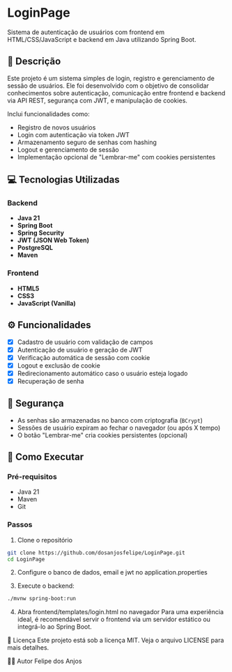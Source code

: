 # LoginPage

Sistema de autenticação de usuários com frontend em HTML/CSS/JavaScript e backend em Java utilizando Spring Boot.

## 📝 Descrição

Este projeto é um sistema simples de login, registro e gerenciamento de sessão de usuários. Ele foi desenvolvido com o objetivo de consolidar conhecimentos sobre autenticação, comunicação entre frontend e backend via API REST, segurança com JWT, e manipulação de cookies.  

Inclui funcionalidades como:
- Registro de novos usuários
- Login com autenticação via token JWT
- Armazenamento seguro de senhas com hashing
- Logout e gerenciamento de sessão
- Implementação opcional de "Lembrar-me" com cookies persistentes

## 💻 Tecnologias Utilizadas

### Backend
- **Java 21**
- **Spring Boot**
- **Spring Security**
- **JWT (JSON Web Token)**
- **PostgreSQL**
- **Maven**

### Frontend
- **HTML5**
- **CSS3**
- **JavaScript (Vanilla)**

## ⚙️ Funcionalidades

- [x] Cadastro de usuário com validação de campos
- [x] Autenticação de usuário e geração de JWT
- [x] Verificação automática de sessão com cookie
- [x] Logout e exclusão de cookie
- [x] Redirecionamento automático caso o usuário esteja logado
- [x] Recuperação de senha

## 🔐 Segurança

- As senhas são armazenadas no banco com criptografia (`BCrypt`)
- Sessões de usuário expiram ao fechar o navegador (ou após X tempo)
- O botão "Lembrar-me" cria cookies persistentes (opcional)

## 🚀 Como Executar

### Pré-requisitos
- Java 21
- Maven
- Git

### Passos

1. Clone o repositório
```bash
git clone https://github.com/dosanjosfelipe/LoginPage.git
cd LoginPage 
```

2. Configure o banco de dados, email e jwt no application.properties

3. Execute o backend:
```bash
./mvnw spring-boot:run
```
4. Abra frontend/templates/login.html no navegador
Para uma experiência ideal, é recomendável servir o frontend via um servidor estático ou integrá-lo ao Spring Boot.




📄 Licença
Este projeto está sob a licença MIT. Veja o arquivo LICENSE para mais detalhes.

👨‍💻 Autor
Felipe dos Anjos